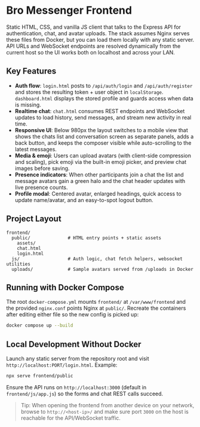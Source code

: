 # Bro Messenger Frontend

Static HTML, CSS, and vanilla JS client that talks to the Express API for
authentication, chat, and avatar uploads. The stack assumes Nginx serves these
files from Docker, but you can load them locally with any static server. API
URLs and WebSocket endpoints are resolved dynamically from the current host so
the UI works both on localhost and across your LAN.

## Key Features
- **Auth flow**: `login.html` posts to `/api/auth/login` and `/api/auth/register`
  and stores the resulting token + user object in `localStorage`. `dashboard.html`
  displays the stored profile and guards access when data is missing.
- **Realtime chat**: `chat.html` consumes REST endpoints and WebSocket updates
  to load history, send messages, and stream new activity in real time.
- **Responsive UI**: Below 980px the layout switches to a mobile view that shows
  the chats list and conversation screen as separate panels, adds a back button,
  and keeps the composer visible while auto-scrolling to the latest messages.
- **Media & emoji**: Users can upload avatars (with client-side compression and
  scaling), pick emoji via the built-in emoji picker, and preview chat images
  before saving.
- **Presence indicators**: When other participants join a chat the list and
  message avatars gain a green halo and the chat header updates with live
  presence counts.
- **Profile modal**: Centered avatar, enlarged headings, quick access to update
  name/avatar, and an easy-to-spot logout button.

## Project Layout
```
frontend/
  public/              # HTML entry points + static assets
    assets/
    chat.html
    login.html
  js/                  # Auth logic, chat fetch helpers, websocket utilities
  uploads/             # Sample avatars served from /uploads in Docker
```

## Running with Docker Compose
The root `docker-compose.yml` mounts `frontend/` at `/var/www/frontend` and the
provided `nginx.conf` points Nginx at `public/`. Recreate the containers after
editing either file so the new config is picked up:

```bash
docker compose up --build
```

## Local Development Without Docker
Launch any static server from the repository root and visit
`http://localhost:PORT/login.html`. Example:

```bash
npx serve frontend/public
```

Ensure the API runs on `http://localhost:3000` (default in `frontend/js/app.js`)
so the forms and chat REST calls succeed.

> Tip: When opening the frontend from another device on your network, browse to
> `http://<host-ip>/` and make sure port `3000` on the host is reachable for the
> API/WebSocket traffic.
